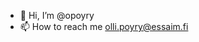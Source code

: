- 👋 Hi, I’m @opoyry
- 📫 How to reach me olli.poyry@essaim.fi

<!---
opoyry/opoyry is a ✨ special ✨ repository because its `README.md` (this file) appears on your GitHub profile.
You can click the Preview link to take a look at your changes.
- 👀 I’m interested in ...
- 🌱 I’m currently learning ...
- 💞️ I’m looking to collaborate on ...
--->
